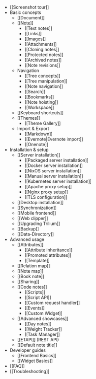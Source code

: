 * [[Screenshot tour]]
* Basic concepts
  * [[Document]]
  * [[Note]]
    * [[Text notes]]
    * [[Links]]
    * [[Images]]
    * [[Attachments]]
    * [[Cloning notes]]
    * [[Protected notes]]
    * [[Archived notes]]
    * [[Note revisions]]
  * Navigation
    * [[Tree concepts]]
    * [[Tree manipulation]]
    * [[Note navigation]]
    * [[Search]]
    * [[Bookmarks]]
    * [[Note hoisting]]
    * [[Workspace]]
  * [[Keyboard shortcuts]]
  * [[Themes]]
    * [[Theme Gallery]]
  * Import & Export
    * [[Markdown]]
    * [[Evernote|Evernote import]]
    * [[Onenote]]
* Installation & setup
  * [[Server installation]]
    * [[Packaged server installation]]
    * [[Docker server installation]]
    * [[NixOS server installation]]
    * [[Manual server installation]]
    * [[Kubernetes server installation]]
    * [[Apache proxy setup]]
    * [[Nginx proxy setup]]
    * [[TLS configuration]]
  * [[Desktop installation]]
  * [[Synchronization]]
  * [[Mobile frontend]]
  * [[Web clipper]]
  * [[Upgrading Trilium]]
  * [[Backup]]
  * [[Data-Directory]]
* Advanced usage
  * [[Attributes]]
    * [[Attribute inheritance]]
    * [[Promoted attributes]]
    * [[Template]]
  * [[Relation map]]
  * [[Note map]]
  * [[Book note]]
  * [[Sharing]]
  * [[Code notes]]
    * [[Scripts]]
    * [[Script API]]
    * [[Custom request handler]]
    * [[Events]]
    * [[Custom Widget]]
  * [[Advanced showcases]]
    * [[Day notes]]
    * [[Weight Tracker]]
    * [[Task Manager]]
  * [[ETAPI]] (REST API)
  * [[Default note title]]
* Developer guides
  * [[Frontend Basics]]
  * [[Widget Basics]]
* [[FAQ]]
* [[Troubleshooting]]
